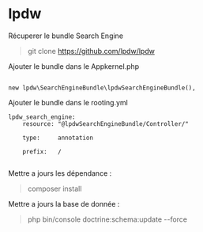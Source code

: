 # lpdw

Récuperer le bundle Search Engine

> git clone https://github.com/lpdw/lpdw

Ajouter le bundle dans le Appkernel.php
<pre><code>
new lpdw\SearchEngineBundle\lpdwSearchEngineBundle(),
</pre></code>

Ajouter le bundle dans le rooting.yml

<pre><code>lpdw_search_engine:
    resource: "@lpdwSearchEngineBundle/Controller/"<br>
    type:     annotation<br>
    prefix:   /<br>
</pre></code>

Mettre a jours les dépendance :
> composer install

Mettre a jours la base de donnée :
>php bin/console doctrine:schema:update --force
